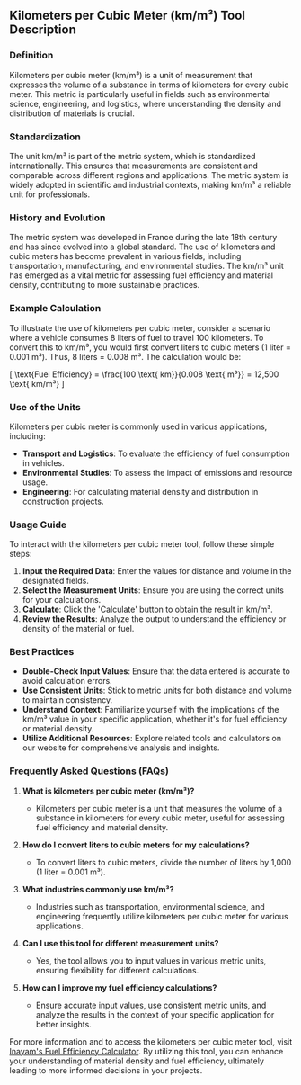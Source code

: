 ## Kilometers per Cubic Meter (km/m³) Tool Description

### Definition
Kilometers per cubic meter (km/m³) is a unit of measurement that expresses the volume of a substance in terms of kilometers for every cubic meter. This metric is particularly useful in fields such as environmental science, engineering, and logistics, where understanding the density and distribution of materials is crucial.

### Standardization
The unit km/m³ is part of the metric system, which is standardized internationally. This ensures that measurements are consistent and comparable across different regions and applications. The metric system is widely adopted in scientific and industrial contexts, making km/m³ a reliable unit for professionals.

### History and Evolution
The metric system was developed in France during the late 18th century and has since evolved into a global standard. The use of kilometers and cubic meters has become prevalent in various fields, including transportation, manufacturing, and environmental studies. The km/m³ unit has emerged as a vital metric for assessing fuel efficiency and material density, contributing to more sustainable practices.

### Example Calculation
To illustrate the use of kilometers per cubic meter, consider a scenario where a vehicle consumes 8 liters of fuel to travel 100 kilometers. To convert this to km/m³, you would first convert liters to cubic meters (1 liter = 0.001 m³). Thus, 8 liters = 0.008 m³. The calculation would be:

\[ 
\text{Fuel Efficiency} = \frac{100 \text{ km}}{0.008 \text{ m³}} = 12,500 \text{ km/m³} 
\]

### Use of the Units
Kilometers per cubic meter is commonly used in various applications, including:
- **Transport and Logistics**: To evaluate the efficiency of fuel consumption in vehicles.
- **Environmental Studies**: To assess the impact of emissions and resource usage.
- **Engineering**: For calculating material density and distribution in construction projects.

### Usage Guide
To interact with the kilometers per cubic meter tool, follow these simple steps:
1. **Input the Required Data**: Enter the values for distance and volume in the designated fields.
2. **Select the Measurement Units**: Ensure you are using the correct units for your calculations.
3. **Calculate**: Click the 'Calculate' button to obtain the result in km/m³.
4. **Review the Results**: Analyze the output to understand the efficiency or density of the material or fuel.

### Best Practices
- **Double-Check Input Values**: Ensure that the data entered is accurate to avoid calculation errors.
- **Use Consistent Units**: Stick to metric units for both distance and volume to maintain consistency.
- **Understand Context**: Familiarize yourself with the implications of the km/m³ value in your specific application, whether it's for fuel efficiency or material density.
- **Utilize Additional Resources**: Explore related tools and calculators on our website for comprehensive analysis and insights.

### Frequently Asked Questions (FAQs)

1. **What is kilometers per cubic meter (km/m³)?**
   - Kilometers per cubic meter is a unit that measures the volume of a substance in kilometers for every cubic meter, useful for assessing fuel efficiency and material density.

2. **How do I convert liters to cubic meters for my calculations?**
   - To convert liters to cubic meters, divide the number of liters by 1,000 (1 liter = 0.001 m³).

3. **What industries commonly use km/m³?**
   - Industries such as transportation, environmental science, and engineering frequently utilize kilometers per cubic meter for various applications.

4. **Can I use this tool for different measurement units?**
   - Yes, the tool allows you to input values in various metric units, ensuring flexibility for different calculations.

5. **How can I improve my fuel efficiency calculations?**
   - Ensure accurate input values, use consistent metric units, and analyze the results in the context of your specific application for better insights.

For more information and to access the kilometers per cubic meter tool, visit [Inayam's Fuel Efficiency Calculator](https://www.inayam.co/unit-converter/fuel_efficiency_mass). By utilizing this tool, you can enhance your understanding of material density and fuel efficiency, ultimately leading to more informed decisions in your projects.